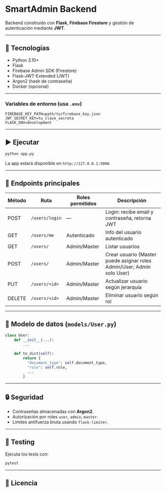 # SmartAdmin Backend

Backend construido con **Flask**, **Firebase Firestore** y gestión de autenticación mediante **JWT**.

---

## 🚀 Tecnologías

- Python 3.10+
- Flask
- Firebase Admin SDK (Firestore)
- Flask-JWT-Extended (JWT)
- Argon2 (hash de contraseña)
- Docker (opcional)

---

### Variables de entorno (usa `.env`)

```
FIREBASE_KEY_PATH=path/to/firebase_key.json
JWT_SECRET_KEY=tu_clave_secreta
FLASK_ENV=development
```

---

## ▶️ Ejecutar

```bash
python app.py
```

La app estará disponible en `http://127.0.0.1:5000`.

---

## 📌 Endpoints principales

| Método | Ruta             | Roles permitidos        | Descripción                        |
|--------|------------------|--------------------------|-------------------------------------|
| POST   | `/users/login`   | —                        | Login: recibe email y contraseña, retorna JWT |
| GET    | `/users/me`      | Autenticado              | Info del usuario autenticado        |
| GET    | `/users/`        | Admin/Master             | Listar usuarios                     |
| POST   | `/users/`        | Admin/Master             | Crear usuario (Master puede asignar roles Admin/User; Admin solo User) |
| PUT    | `/users/<id>`    | Admin/Master             | Actualizar usuario según jerarquía |
| DELETE | `/users/<id>`    | Admin/Master             | Eliminar usuario según rol         |

---

## 🧩 Modelo de datos (`models/User.py`)

```python
class User:
    def __init__(...):
        ...

    def to_dict(self):
        return {
          "document_type": self.document_type,
          "role": self.role,
          ...
        }
```

---

## 🔒 Seguridad

- Contraseñas almacenadas con **Argon2**.
- Autorización por roles `user`, `admin`, `master`.
- Límites antifuerza bruta usando `flask-limiter`.

---

## 🧪 Testing

Ejecuta los tests con:

```bash
pytest
```

---

## 📄 Licencia

